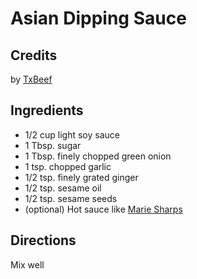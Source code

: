 # Asian Dipping Sauce 

## Credits

by [TxBeef](http://www.txbeef.org/recipe.php3?107522156 "http://www.txbeef.org/recipe.php3?107522156")

## Ingredients

- 1/2 cup light soy sauce
- 1 Tbsp. sugar
- 1 Tbsp. finely chopped green onion
- 1 tsp. chopped garlic
- 1/2 tsp. finely grated ginger
- 1/2 tsp. sesame oil
- 1/2 tsp. sesame seeds
- (optional) Hot sauce like [Marie Sharps](http://www.firegirl.com/1274-02.html "http://www.firegirl.com/1274-02.html")

## Directions

Mix well


